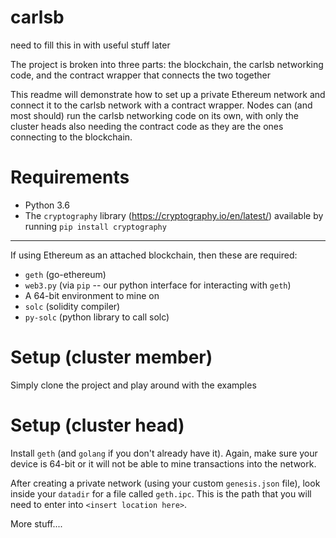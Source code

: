 # carlsb

need to fill this in with useful stuff later 



The project is broken into three parts: the blockchain, the carlsb networking code, and the contract wrapper that connects the two together

This readme will demonstrate how to set up a private Ethereum network and connect it to the carlsb network with a contract wrapper. Nodes can (and most should) run the carlsb networking code on its own, with only the cluster heads also needing the contract code as they are the ones connecting to the blockchain.


# Requirements

* Python 3.6
* The `cryptography` library (https://cryptography.io/en/latest/)
    available by running `pip install cryptography`
---
If using Ethereum as an attached blockchain, then these are required:
* `geth` (go-ethereum)
* `web3.py` (via `pip` -- our python interface for interacting with `geth`)
* A 64-bit environment to mine on
* `solc` (solidity compiler)
* `py-solc` (python library to call solc)

# Setup (cluster member)
 Simply clone the project and play around with the examples

# Setup (cluster head)
 Install `geth` (and `golang` if you don't already have it). Again, make sure your device is 64-bit or it will not be able to mine transactions into the network.

 After creating a private network (using your custom `genesis.json` file), look inside your `datadir` for a file called `geth.ipc`. This is the path that you will need to enter into `<insert location here>`.  

 More stuff....